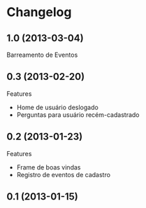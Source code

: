 Changelog
=========

## 1.0 (2013-03-04)
Barreamento de Eventos

## 0.3 (2013-02-20)

Features
- Home de usuário deslogado
- Perguntas para usuário recém-cadastrado

## 0.2 (2013-01-23)

Features
- Frame de boas vindas
- Registro de eventos de cadastro

## 0.1 (2013-01-15)
